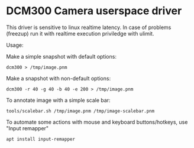 # DCM300 Camera userspace driver

This driver is sensitive to linux realtime latency.
In case of problems (freezup) run it with realtime
execution priviledge with ulimit.

Usage:

Make a simple snapshot with default options:

    dcm300 > /tmp/image.pnm

Make a snapshot with non-default options:

    dcm300 -r 40 -g 40 -b 40 -e 200 > /tmp/image.pnm

To annotate image with a simple scale bar:

    tools/scalebar.sh /tmp/image.pnm /tmp/image-scalebar.pnm

To automate some actions with mouse and keyboard buttons/hotkeys,
use "Input remapper"

    apt install input-remapper